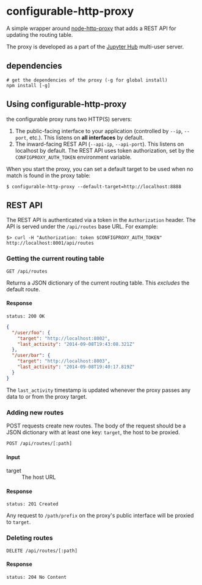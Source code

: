 # configurable-http-proxy

A simple wrapper around [node-http-proxy][] that adds a REST API for updating the routing table.

The proxy is developed as a part of the [Jupyter Hub][] multi-user server.

[node-http-proxy]: https://github.com/nodejitsu/node-http-proxy
[Jupyter Hub]: https://github.com/jupyter/jupyterhub


## dependencies
    
    # get the dependencies of the proxy (-g for global install)
    npm install [-g]

## Using configurable-http-proxy


the configurable proxy runs two HTTP(S) servers:

1. The public-facing interface to your application (controlled by `--ip`, `--port`, etc.).
   This listens on **all interfaces** by default.
2. The inward-facing REST API (`--api-ip`, `--api-port`). This listens on localhost by default.
   The REST API uses token authorization, set by the `CONFIGPROXY_AUTH_TOKEN` environment variable.

When you start the proxy, you can set a default target to be used when no match is found
in the proxy table:

    $ configurable-http-proxy --default-target=http://localhost:8888

## REST API

The REST API is authenticated via a token in the `Authorization` header.
The API is served under the `/api/routes` base URL.
For example:

    $> curl -H "Authorization: token $CONFIGPROXY_AUTH_TOKEN" http://localhost:8001/api/routes


### Getting the current routing table

    GET /api/routes

Returns a JSON dictionary of the current routing table. This *excludes* the default route.

#### Response

    status: 200 OK

```json
{
  "/user/foo": {
    "target": "http://localhost:8002",
    "last_activity": "2014-09-08T19:43:08.321Z"
  },
  "/user/bar": {
    "target": "http://localhost:8003",
    "last_activity": "2014-09-08T19:40:17.819Z"
  }
}
```

The `last_activity` timestamp is updated whenever the proxy passes any data to or from
the proxy target.


### Adding new routes

POST requests create new routes. The body of the request should be a JSON dictionary
with at least one key: `target`, the host to be proxied.

    POST /api/routes/[:path]

#### Input

<dl>
    <dt>target</dt>
    <dd>The host URL</dd>
</dl>

#### Response

    status: 201 Created

Any request to `/path/prefix` on the proxy's public interface will be proxied to `target`.

### Deleting routes

    DELETE /api/routes/[:path]

#### Response

    status: 204 No Content


